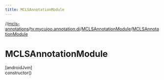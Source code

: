 ```yaml
---
title: MCLSAnnotationModule
---
```

//[mcls-annotations](../../../index.html)/[tv.mycujoo.annotation.di](../index.html)/[MCLSAnnotationModule](index.html)/[MCLSAnnotationModule](-m-c-l-s-annotation-module.html)



# MCLSAnnotationModule



[androidJvm]\
constructor()




